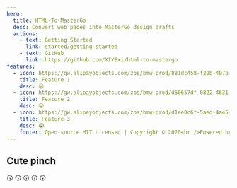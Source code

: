 ```yaml
---
hero:
  title: HTML-To-MasterGo
  desc: Convert web pages into MasterGo design drafts
  actions:
    - text: Getting Started
      link: started/getting-started
    - text: GitHub
      link: https://github.com/XIYExi/html-to-mastergo
features:
  - icon: https://gw.alipayobjects.com/zos/bmw-prod/881dc458-f20b-407b-947a-95104b5ec82b/k79dm8ih_w144_h144.png
    title: Feature 1
    desc: 😜
  - icon: https://gw.alipayobjects.com/zos/bmw-prod/d60657df-0822-4631-9d7c-e7a869c2f21c/k79dmz3q_w126_h126.png
    title: Feature 2
    desc: 😝
  - icon: https://gw.alipayobjects.com/zos/bmw-prod/d1ee0c6f-5aed-4a45-a507-339a4bfe076c/k7bjsocq_w144_h144.png
    title: Feature 3
    desc: 😭
    footer: Open-source MIT Licensed | Copyright © 2020<br />Powered by [dumi](https://d.umijs.org)
---
```


## Cute pinch

😚
😚
😚
😚
😚

